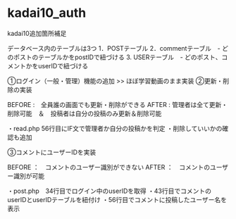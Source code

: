 # kadai10_auth

kadai10追加箇所補足

データベース内のテーブルは3つ
1．POSTテーブル
2．commentテーブル　- どのポストのテーブルかをpostIDで紐づける
3. USERテーブル　- どのポスト、コメントかをuserIDで紐づける

①ログイン（一般・管理）機能の追加 >> ほぼ学習動画のまま実装
②更新・削除の実装

BEFORE  :　全員誰の画面でも更新・削除ができる
AFTER : 管理者は全て更新・削除可能　＆　投稿者は自分の投稿のみ更新＆削除可能

・read.php 56行目にIF文で管理者か自分の投稿かを判定
・削除していいかの確認も追加

③コメントにユーザーIDを実装

BEFORE ：　コメントのユーザー識別ができない
AFTER ：　コメントのユーザー識別が可能

・post.php　34行目でログイン中のuserIDを取得
・43行目でコメントのuserIDとuserIDテーブルを紐付け
・56行目でコメントに投稿したユーザー名を表示